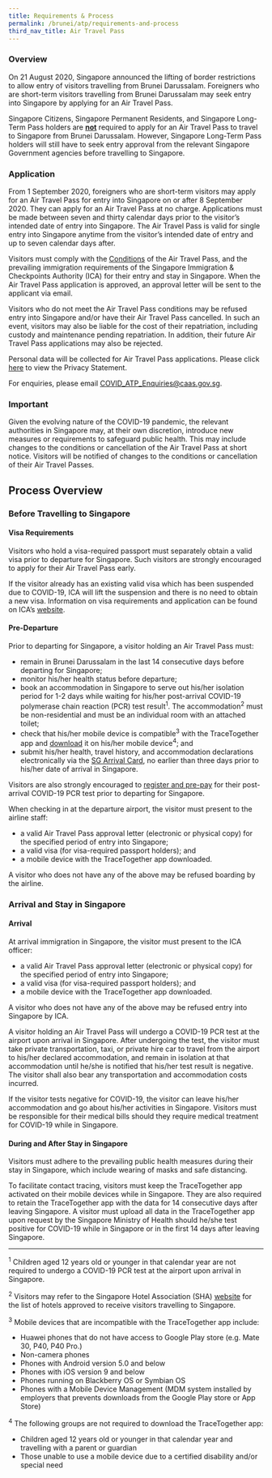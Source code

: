 ```yaml
---
title: Requirements & Process
permalink: /brunei/atp/requirements-and-process
third_nav_title: Air Travel Pass
---
```


### **Overview**

On 21 August 2020, Singapore announced the lifting of border restrictions to allow entry of visitors travelling from Brunei Darussalam. Foreigners who are short-term visitors travelling from Brunei Darussalam may seek entry into Singapore by applying for an Air Travel Pass.

Singapore Citizens, Singapore Permanent Residents, and Singapore Long-Term Pass holders are <u><b>not</b></u> required to apply for an Air Travel Pass to travel to Singapore from Brunei Darussalam. However, Singapore Long-Term Pass holders will still have to seek entry approval from the relevant Singapore Government agencies before travelling to Singapore.

### **Application**

From 1 September 2020, foreigners who are short-term visitors may apply for an Air Travel Pass for entry into Singapore on or after 8 September 2020. They can apply for an Air Travel Pass at no charge. Applications must be made between seven and thirty calendar days prior to the visitor’s intended date of entry into Singapore. The Air Travel Pass is valid for single entry into Singapore anytime from the visitor’s intended date of entry and up to seven calendar days after.

Visitors must comply with the [Conditions](/brunei/atp/conditions) of the Air Travel Pass, and the prevailing immigration requirements of the Singapore Immigration & Checkpoints Authority (ICA) for their entry and stay in Singapore. When the Air Travel Pass application is approved, an approval letter will be sent to the applicant via email.

Visitors who do not meet the Air Travel Pass conditions may be refused entry into Singapore and/or have their Air Travel Pass cancelled. In such an event, visitors may also be liable for the cost of their repatriation, including custody and maintenance pending repatriation. In addition, their future Air Travel Pass applications may also be rejected.

Personal data will be collected for Air Travel Pass applications. Please click [here](/privacy) to view the Privacy Statement.

For enquiries, please email <COVID_ATP_Enquiries@caas.gov.sg>.

### **Important**

Given the evolving nature of the COVID-19 pandemic, the relevant authorities in Singapore may, at their own discretion, introduce new measures or requirements to safeguard public health. This may include changes to the conditions or cancellation of the Air Travel Pass at short notice. Visitors will be notified of changes to the conditions or cancellation of their Air Travel Passes.

## **Process Overview**

### **Before Travelling to Singapore**

#### Visa Requirements

Visitors who hold a visa-required passport must separately obtain a valid visa prior to departure for Singapore. Such visitors are strongly encouraged to apply for their Air Travel Pass early.

If the visitor already has an existing valid visa which has been suspended due to COVID-19, ICA will lift the suspension and there is no need to obtain a new visa. Information on visa requirements and application can be found on ICA’s [website](https://www.ica.gov.sg/visitor/visitor_entryvisa).

#### Pre-Departure

Prior to departing for Singapore, a visitor holding an Air Travel Pass must:
- remain in Brunei Darussalam in the last 14 consecutive days before departing for Singapore;
- monitor his/her health status before departure;
- book an accommodation in Singapore to serve out his/her isolation period for 1-2 days while waiting for his/her post-arrival COVID-19 polymerase chain reaction (PCR) test result<sup>1</sup>. The accommodation<sup>2</sup> must be non-residential and must be an individual room with an attached toilet; 
- check that his/her mobile device is compatible<sup>3</sup> with the TraceTogether app and [download](https://tracetogether.gov.sg/) it on his/her mobile device<sup>4</sup>; and 
- submit his/her health, travel history, and accommodation declarations electronically via the [SG Arrival Card](https://eservices.ica.gov.sg/sgarrivalcard), no earlier than three days prior to his/her date of arrival in Singapore.

Visitors are also strongly encouraged to [register and pre-pay](https://safetravel.changiairport.com/#/) for their post-arrival COVID-19 PCR test prior to departing for Singapore.

When checking in at the departure airport, the visitor must present to the airline staff:
- a valid Air Travel Pass approval letter (electronic or physical copy) for the specified period of entry into Singapore;
- a valid visa (for visa-required passport holders); and
- a mobile device with the TraceTogether app downloaded.

A visitor who does not have any of the above may be refused boarding by the airline.

### **Arrival and Stay in Singapore**

#### Arrival

At arrival immigration in Singapore, the visitor must present to the ICA officer:
- a valid Air Travel Pass approval letter (electronic or physical copy) for the specified period of entry into Singapore;
- a valid visa (for visa-required passport holders); and
- a mobile device with the TraceTogether app downloaded.

A visitor who does not have any of the above may be refused entry into Singapore by ICA.

A visitor holding an Air Travel Pass will undergo a COVID-19 PCR test at the airport upon arrival in Singapore. After undergoing the test, the visitor must take private transportation, taxi, or private hire car to travel from the airport to his/her declared accommodation, and remain in isolation at that accommodation until he/she is notified that his/her test result is negative. The visitor shall also bear any transportation and accommodation costs incurred.

If the visitor tests negative for COVID-19, the visitor can leave his/her accommodation and go about his/her activities in Singapore. Visitors must be responsible for their medical bills should they require medical treatment for COVID-19 while in Singapore.

#### During and After Stay in Singapore

Visitors must adhere to the prevailing public health measures during their stay in Singapore, which include wearing of masks and safe distancing.

To facilitate contact tracing, visitors must keep the TraceTogether app activated on their mobile devices while in Singapore. They are also required to retain the TraceTogether app with the data for 14 consecutive days after leaving Singapore. A visitor must upload all data in the TraceTogether app upon request by the Singapore Ministry of Health should he/she test positive for COVID-19 while in Singapore or in the first 14 days after leaving Singapore.

-----

<sup>1</sup> Children aged 12 years old or younger in that calendar year are not required to undergo a COVID-19 PCR test at the airport upon arrival in Singapore.

<sup>2</sup> Visitors may refer to the Singapore Hotel Association (SHA) [website](https://www.sha.org.sg/) for the list of hotels approved to receive visitors travelling to Singapore.

<sup>3</sup> Mobile devices that are incompatible with the TraceTogether app include:
- Huawei phones that do not have access to Google Play store (e.g. Mate 30, P40, P40 Pro.)
- Non-camera phones
- Phones with Android version 5.0 and below
- Phones with iOS version 9 and below
- Phones running on Blackberry OS or Symbian OS
- Phones with a Mobile Device Management (MDM system installed by employers that prevents downloads from the Google Play store or App Store)

<sup>4</sup> The following groups are not required to download the TraceTogether app:
- Children aged 12 years old or younger in that calendar year and travelling with a parent or guardian
- Those unable to use a mobile device due to a certified disability and/or special need
